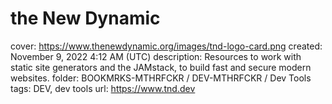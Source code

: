 # the New Dynamic

cover: https://www.thenewdynamic.org/images/tnd-logo-card.png
created: November 9, 2022 4:12 AM (UTC)
description: Resources to work with static site generators and the JAMstack, to build fast and secure modern websites.
folder: BOOKMRKS-MTHRFCKR / DEV-MTHRFCKR / Dev Tools
tags: DEV, dev tools
url: https://www.tnd.dev
